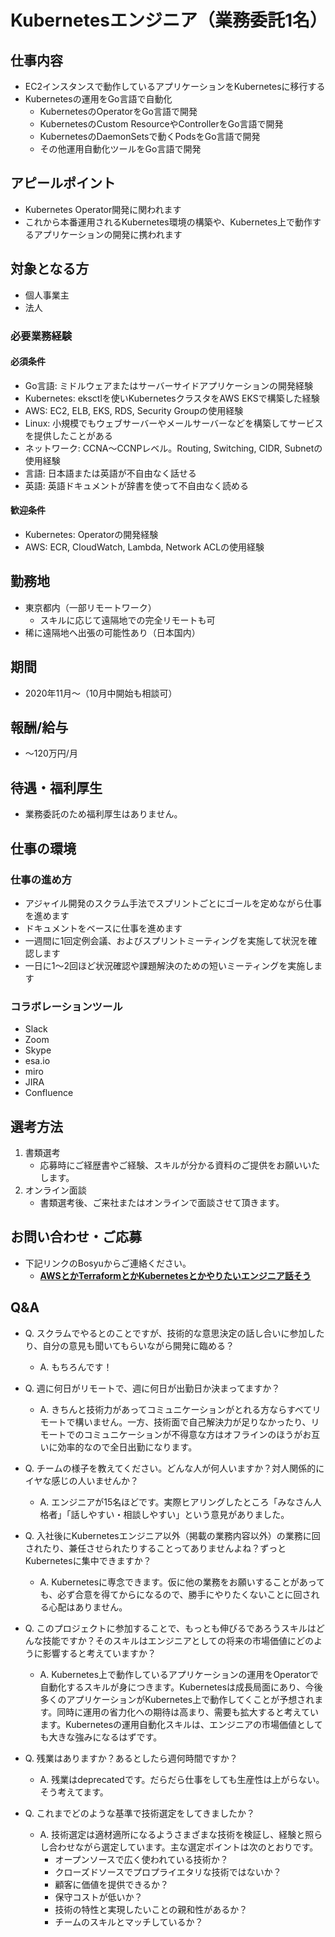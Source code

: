 # Kubernetesエンジニア（業務委託1名）

## 仕事内容

* EC2インスタンスで動作しているアプリケーションをKubernetesに移行する
* Kubernetesの運用をGo言語で自動化
    * KubernetesのOperatorをGo言語で開発
    * KubernetesのCustom ResourceやControllerをGo言語で開発
    * KubernetesのDaemonSetsで動くPodsをGo言語で開発
    * その他運用自動化ツールをGo言語で開発

## アピールポイント

* Kubernetes Operator開発に関われます
* これから本番運用されるKubernetes環境の構築や、Kubernetes上で動作するアプリケーションの開発に携われます

## 対象となる方

* 個人事業主
* 法人

### 必要業務経験

#### 必須条件

* Go言語: ミドルウェアまたはサーバーサイドアプリケーションの開発経験
* Kubernetes: eksctlを使いKubernetesクラスタをAWS EKSで構築した経験
* AWS: EC2, ELB, EKS, RDS, Security Groupの使用経験
* Linux: 小規模でもウェブサーバーやメールサーバーなどを構築してサービスを提供したことがある
* ネットワーク: CCNA〜CCNPレベル。Routing, Switching, CIDR, Subnetの使用経験
* 言語: 日本語または英語が不自由なく話せる
* 英語: 英語ドキュメントが辞書を使って不自由なく読める

#### 歓迎条件

* Kubernetes: Operatorの開発経験
* AWS: ECR, CloudWatch, Lambda, Network ACLの使用経験

## 勤務地

* 東京都内（一部リモートワーク）
    * スキルに応じて遠隔地での完全リモートも可
* 稀に遠隔地へ出張の可能性あり（日本国内）

## 期間

* 2020年11月〜（10月中開始も相談可）

## 報酬/給与

* 〜120万円/月

## 待遇・福利厚生

* 業務委託のため福利厚生はありません。

## 仕事の環境

### 仕事の進め方

* アジャイル開発のスクラム手法でスプリントごとにゴールを定めながら仕事を進めます
* ドキュメントをベースに仕事を進めます
* 一週間に1回定例会議、およびスプリントミーティングを実施して状況を確認します
* 一日に1〜2回ほど状況確認や課題解決のための短いミーティングを実施します

### コラボレーションツール

* Slack
* Zoom
* Skype
* esa.io
* miro
* JIRA
* Confluence

## 選考方法

1. 書類選考
    * 応募時にご経歴書やご経験、スキルが分かる資料のご提供をお願いいたします。
1. オンライン面談
    * 書類選考後、ご来社またはオンラインで面談させて頂きます。

## お問い合わせ・ご応募

* 下記リンクのBosyuからご連絡ください。
    * [**AWSとかTerraformとかKubernetesとかやりたいエンジニア話そう**][BOSYU]

[BOSYU]: https://bosyu.me/b/WTf5pxgRweE

## Q&A

* Q. スクラムでやるとのことですが、技術的な意思決定の話し合いに参加したり、自分の意見も聞いてもらいながら開発に臨める？
    * A. もちろんです！

* Q. 週に何日がリモートで、週に何日が出勤日か決まってますか？
    * A. きちんと技術力があってコミュニケーションがとれる方ならすべてリモートで構いません。一方、技術面で自己解決力が足りなかったり、リモートでのコミュニケーションが不得意な方はオフラインのほうがお互いに効率的なので全日出勤になります。

* Q. チームの様子を教えてください。どんな人が何人いますか？対人関係的にイヤな感じの人いませんか？
    * A. エンジニアが15名ほどです。実際ヒアリングしたところ「みなさん人格者」「話しやすい・相談しやすい」という意見がありました。

* Q. 入社後にKubernetesエンジニア以外（掲載の業務内容以外）の業務に回されたり、兼任させられたりすることってありませんよね？ずっとKubernetesに集中できますか？
    * A. Kubernetesに専念できます。仮に他の業務をお願いすることがあっても、必ず合意を得てからになるので、勝手にやりたくないことに回される心配はありません。

* Q. このプロジェクトに参加することで、もっとも伸びるであろうスキルはどんな技能ですか？そのスキルはエンジニアとしての将来の市場価値にどのように影響すると考えていますか？
    * A. Kubernetes上で動作しているアプリケーションの運用をOperatorで自動化するスキルが身につきます。Kubernetesは成長局面にあり、今後多くのアプリケーションがKubernetes上で動作してくことが予想されます。同時に運用の省力化への期待は高まり、需要も拡大すると考えています。Kubernetesの運用自動化スキルは、エンジニアの市場価値としても大きな強みになるはずです。

* Q. 残業はありますか？あるとしたら週何時間ですか？
    * A. 残業はdeprecatedです。だらだら仕事をしても生産性は上がらない。そう考えてます。

* Q. これまでどのような基準で技術選定をしてきましたか？
    * A. 技術選定は適材適所になるようさまざまな技術を検証し、経験と照らし合わせながら選定しています。主な選定ポイントは次のとおりです。
        * オープンソースで広く使われている技術か？
        * クローズドソースでプロプライエタリな技術ではないか？
        * 顧客に価値を提供できるか？
        * 保守コストが低いか？
        * 技術の特性と実現したいことの親和性があるか？
        * チームのスキルとマッチしているか？
